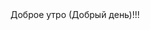 <HTML>
<HEAD>
<TITLE>Знакомство</TITLE>
</HEAD>  
<BODY>Доброе утро (Добрый день)!!!
</BODY>  
</HTML>  
